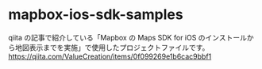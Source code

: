 # mapbox-ios-sdk-samples

qiita の記事で紹介している「Mapbox の Maps SDK for iOS のインストールから地図表示までを実施」で使用したプロジェクトファイルです。
https://qiita.com/ValueCreation/items/0f099269e1b6cac9bbf1

